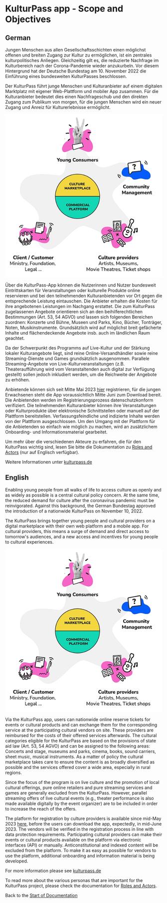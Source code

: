 # KulturPass app - Scope and Objectives
## German

Jungen Menschen aus allen Gesellschaftsschichten einen möglichst offenen und breiten Zugang zur Kultur zu ermöglichen, ist ein zentrales kulturpolitisches Anliegen. Gleichzeitig gilt es, die reduzierte Nachfrage im Kulturbereich nach der Corona-Pandemie wieder anzukurbeln. Vor diesem Hintergrund hat der Deutsche Bundestag am 10. November 2022 die Einführung eines bundesweiten KulturPasses beschlossen.

Der KulturPass führt junge Menschen und Kulturanbieter auf einem digitalen Marktplatz mit eigener Web-Plattform und mobiler App zusammen. Für die Kulturanbieter bedeutet dies einen Nachfrageschub und den direkten Zugang zum Publikum von morgen, für die jungen Menschen wird ein neuer Zugang und Anreiz für Kulturerlebnisse ermöglicht.

![General View on the KulturPass marketplace](../images/marketplace_600px.jpg)

Über die KulturPass-App können die Nutzerinnen und Nutzer bundesweit Eintrittskarten für Veranstaltungen oder kulturelle Produkte online reservieren und bei den teilnehmenden Kulturanbietenden vor Ort gegen die entsprechende Leistung eintauschen. Die Anbieter erhalten die Kosten für ihre angebotenen Leistungen im Nachgang erstattet. Die zum KulturPass zugelassenen Angebote orientieren sich an den beihilferechtlichen Bestimmungen (Art. 53, 54 AGVO) und lassen sich folgenden Bereichen zuordnen: Konzerte und Bühne, Museen und Parks, Kino, Bücher, Tonträger, Noten, Musikinstrumente. Grundsätzlich wird auf möglichst breit gefächerte Inhalte und flächendeckende Angebote insb. auch im ländlichen Raum geachtet.  

Da der Schwerpunkt des Programms auf Live-Kultur und der Stärkung lokaler Kulturangebote liegt, sind reine Online-Versandhändler sowie reine Streaming-Dienste und Games grundsätzlich ausgenommen. Parallele Streaming-Angebote von Live-Kulturveranstaltungen (z.B. Theateraufführung wird vom Veranstaltenden auch digital zur Verfügung gestellt) sollen jedoch inkludiert werden, um die Reichweite der Angebote zu erhöhen.

Anbietende können sich seit Mitte Mai 2023 [hier](https://storefront.prod.kulturpass.de/seller-registration) registrieren, für die jungen Erwachsenen steht die App voraussichtlich Mitte Juni zum Download bereit. Die Anbietenden werden im Registrierungsprozess datenschutzkonform verifiziert. Die teilnehmenden Kulturanbieter können ihre Veranstaltungen oder Kulturprodukte über elektronische Schnittstellen oder manuell auf der Plattform bereitstellen. Verfassungsfeindliche und indizierte Inhalte werden von der Plattform ausgeschlossen. Um den Umgang mit der Plattform für die Anbietenden so einfach wie möglich zu machen, wird an zusätzlichem Onboarding- und Informationsmaterial gearbeitet.

Um mehr über die verschiedenen Akteure zu erfahren, die für den KulturPass wichtig sind, lesen Sie bitte die Dokumentation zu [Roles and Actors](project-roles-and-actors.md) (nur auf Englisch verfügbar).

Weitere Informationen unter [kulturpass.de](https://kulturpass.de)

## English

Enabling young people from all walks of life to access culture as openly and as widely as possible is a central cultural policy concern. At the same time, the reduced demand for culture after the coronavirus pandemic must be reinvigorated. Against this background, the German Bundestag approved the introduction of a nationwide KulturPass on November 10, 2022.

The KulturPass brings together young people and cultural providers on a digital marketplace with their own web platform and a mobile app. For cultural providers, this means a surge of demand and direct access to tomorrow's audiences, and a new access and incentives for young people to cultural experiences.

![General View on the KulturPass marketplace](../images/marketplace_600px.jpg)

Via the KulturPass app, users can nationwide online reserve tickets for events or cultural products and can exchange them for the corresponding service at the participating cultural vendors on site. These providers are reimbursed for the costs of their offered services afterwards. The cultural categories eligible for the KulturPass are based on the provisions of state aid law (Art. 53, 54 AGVO) and can be assigned to the following areas: Concerts and stage, museums and parks, cinema, books, sound carriers, sheet music, musical instruments. As a matter of policy the cultural marketplace takes care to ensure the content is as broadly diversified as possible and the services offered cover a wide area, especially in rural regions.

Since the focus of the program is on live culture and the promotion of local cultural offerings, pure online retailers and pure streaming services and games are generally excluded from the KulturPass. However, parallel streaming offers of live cultural events (e.g., theater performance is also made available digitally by the event organizer) are to be included in order to increase the reach of the offers.

The platform for registration by culture providers is available since mid-May 2023 [here](https://storefront.prod.kulturpass.de/seller-registration), before the users can download the app, expectedly, in mid-June 2023. The vendors will be verified in the registration process in line with data protection requirements. Participating cultural providers can make their events or cultural products available on the platform via electronic interfaces (API) or manually. Anticonstitutional and indexed content will be excluded from the platform. To make it as easy as possible for vendors to use the platform, additional onboarding and information material is being developed.

For more information please see [kulturpass.de](https://kulturpass.de)

To read more about the various personas that are important for the KulturPass project, please check the documentation for [Roles and Actors](project-roles-and-actors.md). 

Back to the [Start of Documentation](../README.md)
